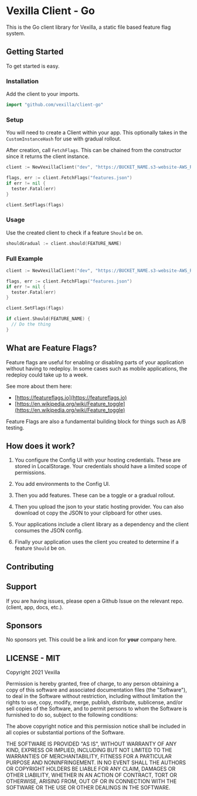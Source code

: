 # Vexilla Client - Go

This is the Go client library for Vexilla, a static file based feature flag system.

## Getting Started

To get started is easy.

### Installation

Add the client to your imports.

```go
import "github.com/vexilla/client-go"
```


### Setup

You will need to create a Client within your app. This optionally takes in the `CustomInstanceHash` for use with gradual rollout.

After creation, call `FetchFlags`. This can be chained from the constructor since it returns the client instance.

```go
client := NewVexillaClient("dev", "https://BUCKET_NAME.s3-website-AWS_REGION.amazonaws.com", userId)

flags, err := client.FetchFlags("features.json")
if err != nil {
  tester.Fatal(err)
}

client.SetFlags(flags)
```


### Usage

Use the created client to check if a feature `Should` be on.

```go
shouldGradual := client.should(FEATURE_NAME)
```


### Full Example

```go
client := NewVexillaClient("dev", "https://BUCKET_NAME.s3-website-AWS_REGION.amazonaws.com", userId)

flags, err := client.FetchFlags("features.json")
if err != nil {
  tester.Fatal(err)
}

client.SetFlags(flags)

if client.Should(FEATURE_NAME) {
  // Do the thing
}
```


## What are Feature Flags?

Feature flags are useful for enabling or disabling parts of your application without having to redeploy. In some cases such as mobile applications, the redeploy could take up to a week.

See more about them here:

- [https://featureflags.io](https://featureflags.io)
- [https://en.wikipedia.org/wiki/Feature_toggle](https://en.wikipedia.org/wiki/Feature_toggle)

Feature Flags are also a fundamental building block for things such as A/B testing.

## How does it work?

1. You configure the Config UI with your hosting credentials. These are stored in LocalStorage. Your credentials should have a limited scope of permissions.

2. You add environments to the Config UI.

3. Then you add features. These can be a toggle or a gradual rollout.

4. Then you upload the json to your static hosting provider. You can also download ot copy the JSON to your clipboard for other uses.

5. Your applications include a client library as a dependency and the client consumes the JSON config.

6. Finally your application uses the client you created to determine if a feature `Should` be on.

## Contributing

## Support

If you are having issues, please open a Github Issue on the relevant repo. (client, app, docs, etc.).

## Sponsors

No sponsors yet. This could be a link and icon for **your** company here.

## LICENSE - MIT

Copyright 2021 Vexilla

Permission is hereby granted, free of charge, to any person obtaining a copy of this software and associated documentation files (the "Software"), to deal in the Software without restriction, including without limitation the rights to use, copy, modify, merge, publish, distribute, sublicense, and/or sell copies of the Software, and to permit persons to whom the Software is furnished to do so, subject to the following conditions:

The above copyright notice and this permission notice shall be included in all copies or substantial portions of the Software.

THE SOFTWARE IS PROVIDED "AS IS", WITHOUT WARRANTY OF ANY KIND, EXPRESS OR IMPLIED, INCLUDING BUT NOT LIMITED TO THE WARRANTIES OF MERCHANTABILITY, FITNESS FOR A PARTICULAR PURPOSE AND NONINFRINGEMENT. IN NO EVENT SHALL THE AUTHORS OR COPYRIGHT HOLDERS BE LIABLE FOR ANY CLAIM, DAMAGES OR OTHER LIABILITY, WHETHER IN AN ACTION OF CONTRACT, TORT OR OTHERWISE, ARISING FROM, OUT OF OR IN CONNECTION WITH THE SOFTWARE OR THE USE OR OTHER DEALINGS IN THE SOFTWARE.
